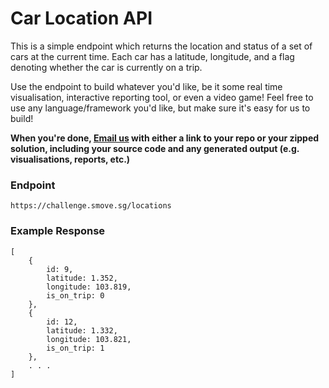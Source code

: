 # Car Location API
This is a simple endpoint which returns the location and status of a set of cars at the current time. Each car has a latitude, longitude, and a flag denoting whether the car is currently on a trip. 

Use the endpoint to build whatever you'd like, be it some real time visualisation, interactive reporting tool, or even a video game! Feel free to use any language/framework you'd like, but make sure it's easy for us to build!

**When you're done, [Email us](mailto:hr@smove.sg) with either a link to your repo or your zipped solution, including your source code and any generated output (e.g. visualisations, reports, etc.)**

### Endpoint
```
https://challenge.smove.sg/locations
```

### Example Response
```
[
	{
		id: 9,
		latitude: 1.352,
		longitude: 103.819,
		is_on_trip: 0
	},
	{
		id: 12,
		latitude: 1.332,
		longitude: 103.821,
		is_on_trip: 1
	},
	. . .
]
```

